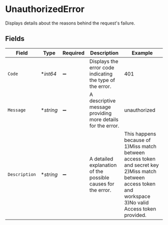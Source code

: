 # UnauthorizedError

Displays details about the reasons behind the request's failure.


## Fields

| Field                                                                                                                                                      | Type                                                                                                                                                       | Required                                                                                                                                                   | Description                                                                                                                                                | Example                                                                                                                                                    |
| ---------------------------------------------------------------------------------------------------------------------------------------------------------- | ---------------------------------------------------------------------------------------------------------------------------------------------------------- | ---------------------------------------------------------------------------------------------------------------------------------------------------------- | ---------------------------------------------------------------------------------------------------------------------------------------------------------- | ---------------------------------------------------------------------------------------------------------------------------------------------------------- |
| `Code`                                                                                                                                                     | **int64*                                                                                                                                                   | :heavy_minus_sign:                                                                                                                                         | Displays the error code indicating the type of the error.                                                                                                  | 401                                                                                                                                                        |
| `Message`                                                                                                                                                  | **string*                                                                                                                                                  | :heavy_minus_sign:                                                                                                                                         | A descriptive message providing more details for the error.                                                                                                | unauthorized                                                                                                                                               |
| `Description`                                                                                                                                              | **string*                                                                                                                                                  | :heavy_minus_sign:                                                                                                                                         | A detailed explanation of the possible causes for the error.<br/>                                                                                          | This happens because of 1)Miss match between access token and secret key 2)Miss match between access token and workspace 3)No valid Access token provided. |